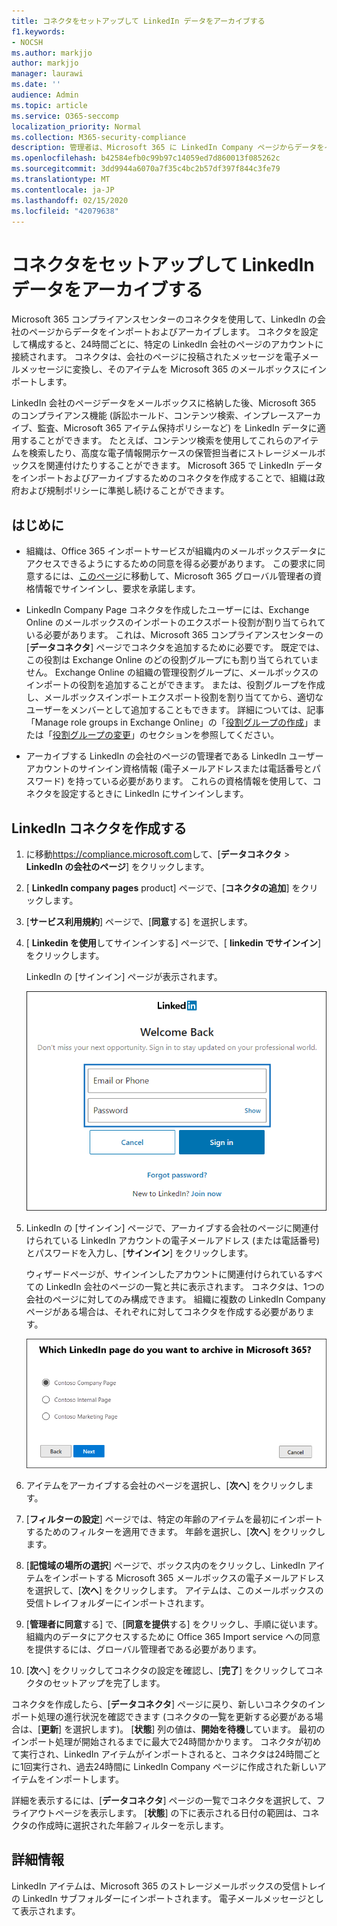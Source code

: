 ```yaml
---
title: コネクタをセットアップして LinkedIn データをアーカイブする
f1.keywords:
- NOCSH
ms.author: markjjo
author: markjjo
manager: laurawi
ms.date: ''
audience: Admin
ms.topic: article
ms.service: O365-seccomp
localization_priority: Normal
ms.collection: M365-security-compliance
description: 管理者は、Microsoft 365 に LinkedIn Company ページからデータをインポートするためのネイティブコネクタをセットアップできます。 これにより、Microsoft 365 でサードパーティのデータソースのデータをアーカイブできるようになるため、法的情報保留、コンテンツ検索、アイテム保持ポリシーなどのコンプライアンス機能を使用して、組織のサードパーティデータのコンプライアンスを管理することができます。
ms.openlocfilehash: b42584efb0c99b97c14059ed7d860013f085262c
ms.sourcegitcommit: 3dd9944a6070a7f35c4bc2b57df397f844c3fe79
ms.translationtype: MT
ms.contentlocale: ja-JP
ms.lasthandoff: 02/15/2020
ms.locfileid: "42079638"
---
```

# <a name="set-up-a-connector-to-archive-linkedin-data"></a>コネクタをセットアップして LinkedIn データをアーカイブする

Microsoft 365 コンプライアンスセンターのコネクタを使用して、LinkedIn の会社のページからデータをインポートおよびアーカイブします。 コネクタを設定して構成すると、24時間ごとに、特定の LinkedIn 会社のページのアカウントに接続されます。 コネクタは、会社のページに投稿されたメッセージを電子メールメッセージに変換し、そのアイテムを Microsoft 365 のメールボックスにインポートします。

LinkedIn 会社のページデータをメールボックスに格納した後、Microsoft 365 のコンプライアンス機能 (訴訟ホールド、コンテンツ検索、インプレースアーカイブ、監査、Microsoft 365 アイテム保持ポリシーなど) を LinkedIn データに適用することができます。 たとえば、コンテンツ検索を使用してこれらのアイテムを検索したり、高度な電子情報開示ケースの保管担当者にストレージメールボックスを関連付けたりすることができます。 Microsoft 365 で LinkedIn データをインポートおよびアーカイブするためのコネクタを作成することで、組織は政府および規制ポリシーに準拠し続けることができます。

## <a name="before-you--begin"></a>はじめに

- 組織は、Office 365 インポートサービスが組織内のメールボックスデータにアクセスできるようにするための同意を得る必要があります。 この要求に同意するには、[このページ](https://login.microsoftonline.com/common/oauth2/authorize?client_id=570d0bec-d001-4c4e-985e-3ab17fdc3073&response_type=code&redirect_uri=https://portal.azure.com/&nonce=1234&prompt=admin_consent)に移動して、Microsoft 365 グローバル管理者の資格情報でサインインし、要求を承諾します。

- LinkedIn Company Page コネクタを作成したユーザーには、Exchange Online のメールボックスのインポートのエクスポート役割が割り当てられている必要があります。 これは、Microsoft 365 コンプライアンスセンターの [**データコネクタ**] ページでコネクタを追加するために必要です。 既定では、この役割は Exchange Online のどの役割グループにも割り当てられていません。 Exchange Online の組織の管理役割グループに、メールボックスのインポートの役割を追加することができます。 または、役割グループを作成し、メールボックスインポートエクスポート役割を割り当ててから、適切なユーザーをメンバーとして追加することもできます。 詳細については、記事「Manage role groups in Exchange Online」の「[役割グループの作成](https://docs.microsoft.com/Exchange/permissions-exo/role-groups#create-role-groups)」または「[役割グループの変更](https://docs.microsoft.com/Exchange/permissions-exo/role-groups#modify-role-groups)」のセクションを参照してください。

- アーカイブする LinkedIn の会社のページの管理者である LinkedIn ユーザーアカウントのサインイン資格情報 (電子メールアドレスまたは電話番号とパスワード) を持っている必要があります。 これらの資格情報を使用して、コネクタを設定するときに LinkedIn にサインインします。

## <a name="create-a-linkedin-connector"></a>LinkedIn コネクタを作成する

1. に移動<https://compliance.microsoft.com>して、[**データコネクタ** > **LinkedIn の会社のページ**] をクリックします。

2. [ **LinkedIn company pages** product] ページで、[**コネクタの追加**] をクリックします。

3. [**サービス利用規約**] ページで、[**同意**する] を選択します。

4. [ **Linkedin を使用**してサインインする] ページで、[ **linkedin でサインイン**] をクリックします。

   LinkedIn の [サインイン] ページが表示されます。

   ![LinkedIn サインインページ](../media/LinkedInSigninPage.png)

5. LinkedIn の [サインイン] ページで、アーカイブする会社のページに関連付けられている LinkedIn アカウントの電子メールアドレス (または電話番号) とパスワードを入力し、[**サインイン**] をクリックします。

   ウィザードページが、サインインしたアカウントに関連付けられているすべての LinkedIn 会社のページの一覧と共に表示されます。 コネクタは、1つの会社のページに対してのみ構成できます。 組織に複数の LinkedIn Company ページがある場合は、それぞれに対してコネクタを作成する必要があります。

   ![LinkedIn 会社のページの一覧を含むページが表示されます。](../media/LinkedInSelectCompanyPage.png)

6. アイテムをアーカイブする会社のページを選択し、[**次へ**] をクリックします。

7. [**フィルターの設定**] ページでは、特定の年齢のアイテムを最初にインポートするためのフィルターを適用できます。 年齢を選択し、[**次へ**] をクリックします。

8. [**記憶域の場所の選択**] ページで、ボックス内のをクリックし、LinkedIn アイテムをインポートする Microsoft 365 メールボックスの電子メールアドレスを選択して、[**次へ**] をクリックします。 アイテムは、このメールボックスの受信トレイフォルダーにインポートされます。

9. [**管理者に同意**する] で、[**同意を提供**する] をクリックし、手順に従います。 組織内のデータにアクセスするために Office 365 Import service への同意を提供するには、グローバル管理者である必要があります。

10. [**次**へ] をクリックしてコネクタの設定を確認し、[**完了**] をクリックしてコネクタのセットアップを完了します。

コネクタを作成したら、[**データコネクタ**] ページに戻り、新しいコネクタのインポート処理の進行状況を確認できます (コネクタの一覧を更新する必要がある場合は、[**更新**] を選択します)。 [**状態**] 列の値は、**開始を待機**しています。 最初のインポート処理が開始されるまでに最大で24時間かかります。 コネクタが初めて実行され、LinkedIn アイテムがインポートされると、コネクタは24時間ごとに1回実行され、過去24時間に LinkedIn Company ページに作成された新しいアイテムをインポートします。

詳細を表示するには、[**データコネクタ**] ページの一覧でコネクタを選択して、フライアウトページを表示します。 [**状態**] の下に表示される日付の範囲は、コネクタの作成時に選択された年齢フィルターを示します。 

## <a name="more-information"></a>詳細情報

LinkedIn アイテムは、Microsoft 365 のストレージメールボックスの受信トレイの LinkedIn サブフォルダーにインポートされます。 電子メールメッセージとして表示されます。

